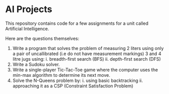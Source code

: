 # AI Projects
This repository contains code for a few assignments for a unit called Artificial Intelligence.

Here are the questions themselves:
1. Write a program that solves the problem of measuring 2 liters using only a pair of uncallibrated 
    (i.e do not have measurement markings) 3 and 4 litre jugs using:
   i. breadth-first search (BFS)
   ii. depth-first search (DFS)
2. Write a Sudoku solver.
3. Write a single-player Tic-Tac-Toe game where the computer uses the min-max algorithm to determine its next move.
4. Solve the N-Queens problem by:
   i. using basic backtracking
   ii. approaching it as a CSP (Constraint Satisfaction Problem)
